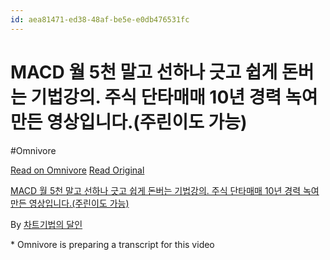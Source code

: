 ```yaml
---
id: aea81471-ed38-48af-be5e-e0db476531fc
---
```


# MACD 월 5천 말고 선하나 긋고 쉽게 돈버는 기법강의. 주식 단타매매 10년 경력 녹여 만든 영상입니다.(주린이도 가능)
#Omnivore
 
[Read on Omnivore](https://omnivore.app/me/https-youtube-com-watch-v-6-t-l-10-bu-umkw-1914da0471b)
[Read Original](https://youtube.com/watch?v=6tL10BUUmkw)
 
[MACD 월 5천 말고 선하나 긋고 쉽게 돈버는 기법강의. 주식 단타매매 10년 경력 녹여 만든 영상입니다.(주린이도 가능)](https://youtube.com/watch?v=6tL10BUUmkw)

By [차트기법의 달인](https://www.youtube.com/@%EC%B0%A8%ED%8A%B8%EA%B8%B0%EB%B2%95%EC%9D%98%EB%8B%AC%EC%9D%B8)

\* Omnivore is preparing a transcript for this video
